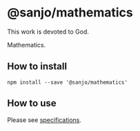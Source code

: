 # @sanjo/mathematics

This work is devoted to God.

Mathematics.

## How to install

```
npm install --save '@sanjo/mathematics'
```

## How to use

Please see [specifications](src/).
